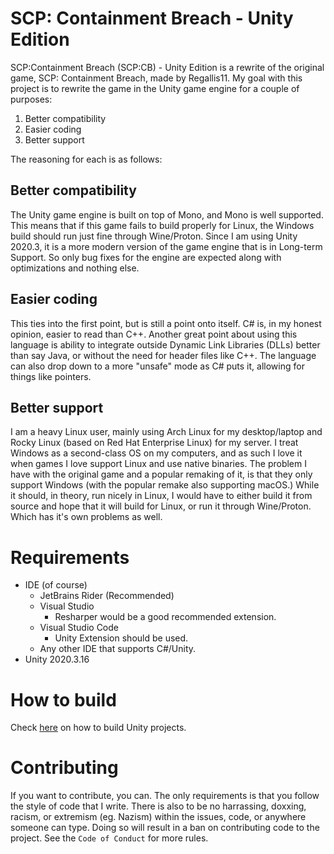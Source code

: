 # SCP: Containment Breach - Unity Edition
SCP:Containment Breach (SCP:CB) - Unity Edition is a rewrite of the original game, SCP: Containment Breach, made by Regallis11.
My goal with this project is to rewrite the game in the Unity game engine for a couple of purposes:
  1) Better compatibility
  2) Easier coding
  3) Better support

The reasoning for each is as follows:

## Better compatibility
The Unity game engine is built on top of Mono, and Mono is well supported.
This means that if this game fails to build properly for Linux, the Windows build should run just fine through Wine/Proton.
Since I am using Unity 2020.3, it is a more modern version of the game engine that is in Long-term Support.
So only bug fixes for the engine are expected along with optimizations and nothing else.

## Easier coding
This ties into the first point, but is still a point onto itself.
C# is, in my honest opinion, easier to read than C++.
Another great point about using this language is ability to integrate outside Dynamic Link Libraries (DLLs) better than say Java,
or without the need for header files like C++.
The language can also drop down to a more "unsafe" mode as C# puts it, allowing for things like pointers.

## Better support
I am a heavy Linux user, mainly using Arch Linux for my desktop/laptop and Rocky Linux (based on Red Hat Enterprise Linux) for my server.
I treat Windows as a second-class OS on my computers, and as such I love it when games I love support Linux and use native binaries.
The problem I have with the original game and a popular remaking of it, is that they only support Windows (with the popular remake also supporting macOS.)
While it should, in theory, run nicely in Linux, I would have to either build it from source and hope that it will build for Linux,
or run it through Wine/Proton. Which has it's own problems as well.

# Requirements
  * IDE (of course)
    * JetBrains Rider (Recommended)
    * Visual Studio
      * Resharper would be a good recommended extension.
    * Visual Studio Code
      * Unity Extension should be used.
    * Any other IDE that supports C#/Unity.
  * Unity 2020.3.16
  
# How to build
Check [here](https://docs.unity3d.com/Manual/BuildSettings.html) on how to build Unity projects.

# Contributing
If you want to contribute, you can. The only requirements is that you follow the style of code that I write.
There is also to be no harrassing, doxxing, racism, or extremism (eg. Nazism) within the issues, code, or anywhere someone can type.
Doing so will result in a ban on contributing code to the project. See the `Code of Conduct` for more rules.
